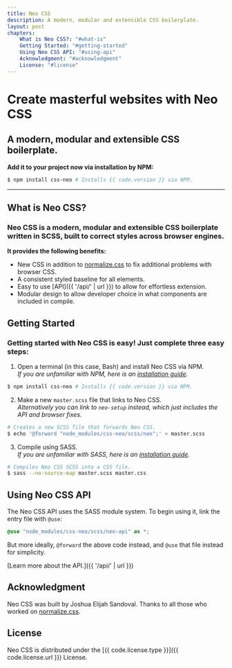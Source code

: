 ```yaml
---
title: Neo CSS
description: A modern, modular and extensible CSS boilerplate.
layout: post
chapters:
    What is Neo CSS?: "#what-is"
    Getting Started: "#getting-started"
    Using Neo CSS API: "#using-api"
    Acknowledgment: "#acknowledgment"
    License: "#license"
---
```


# Create masterful websites with Neo CSS
## A modern, modular and extensible CSS boilerplate.

**Add it to your project now via installation by NPM:**

```bash
$ npm install css-neo # Installs {{ code.version }} via NPM.
```

---

## <span id="what-is">What is Neo CSS?</span>
### Neo CSS is a modern, modular and extensible CSS boilerplate written in SCSS, built to correct styles across browser engines.

**It provides the following benefits:**
- New CSS in addition to [normalize.css](https://github.com/necolas/normalize.css/) to fix additional problems with browser CSS.
- A consistent styled baseline for all elements.
- Easy to use [API]({{ '/api/' | url }}) to allow for effortless extension.
- Modular design to allow developer choice in what components are included in compile.

## <span id="getting-started">Getting Started</span>
### Getting started with Neo CSS is easy! Just complete three easy steps:

1. Open a terminal (in this case, Bash) and install Neo CSS via NPM.  
*If you are unfamiliar with NPM, here is an [installation guide](https://docs.npmjs.com/downloading-and-installing-node-js-and-npm).*

```bash
$ npm install css-neo # Installs {{ code.version }} via NPM.
```

2. Make a new `master.scss` file that links to Neo CSS.  
*Alternatively you can link to `neo-setup` instead, which just includes the API and browser fixes.*

```bash
# Creates a new SCSS file that forwards Neo CSS.
$ echo '@forward "node_modules/css-neo/scss/neo";' > master.scss
```

3. Compile using SASS.  
*If you are unfamiliar with SASS, here is an [installation guide](https://sass-lang.com/install).*

```bash
# Compiles Neo CSS SCSS into a CSS file.
$ sass --no-source-map master.scss master.css
```

## <span id="using-api">Using Neo CSS API</span>
The Neo CSS API uses the SASS module system.
To begin using it, link the entry file with `@use`:

```scss
@use "node_modules/css-neo/scss/neo-api" as *;
```

But more ideally, `@forward` the above code instead, and `@use` that file instead for simplicity.

[Learn more about the API.]({{ '/api/' | url }})

## <span id="acknowledgment">Acknowledgment</span>
Neo CSS was built by Joshua Elijah Sandoval.
Thanks to all those who worked on [normalize.css](https://github.com/necolas/normalize.css/).

## <span id="license">License</span>
Neo CSS is distributed under the [{{ code.license.type }}]({{ code.license.url }}) License.